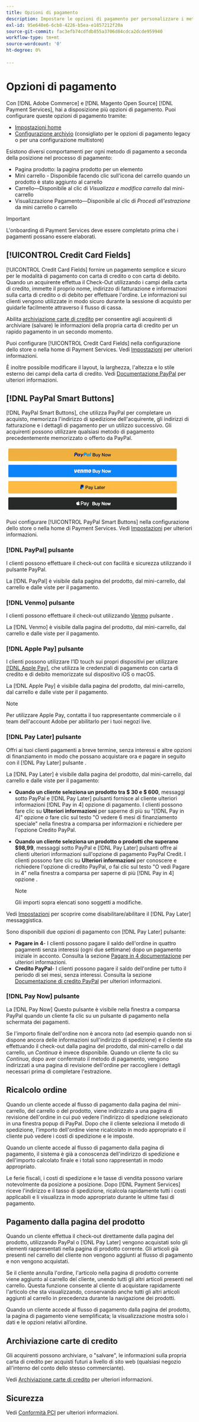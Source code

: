 ```yaml
---
title: Opzioni di pagamento
description: Impostare le opzioni di pagamento per personalizzare i metodi disponibili per i clienti del negozio.
exl-id: 95e648e6-6cb8-4226-b5ea-e1857212f20a
source-git-commit: fac3efb74cdfdb855a3706d84cdca2dcde959940
workflow-type: tm+mt
source-wordcount: '0'
ht-degree: 0%

---
```


# Opzioni di pagamento

Con [!DNL Adobe Commerce] e [!DNL Magento Open Source] [!DNL Payment Services], hai a disposizione più opzioni di pagamento. Puoi configurare queste opzioni di pagamento tramite:

* [Impostazioni home](payments-home.md)
* [Configurazione archivio](configure-admin.md) (consigliato per le opzioni di pagamento legacy o per una configurazione multistore)

Esistono diversi comportamenti per ogni metodo di pagamento a seconda della posizione nel processo di pagamento:

* Pagina prodotto: la pagina prodotto per un elemento
* Mini carrello - Disponibile facendo clic sull&#39;icona del carrello quando un prodotto è stato aggiunto al carrello
* Carrello—Disponibile al clic di _Visualizza e modifica carrello_ dal mini-carrello
* Visualizzazione Pagamento—Disponibile al clic di _Procedi all&#39;estrazione_ da mini carrello o carrello

>[!IMPORTANT]
>
>L&#39;onboarding di Payment Services deve essere completato prima che i pagamenti possano essere elaborati.

## [!UICONTROL Credit Card Fields]

[!UICONTROL Credit Card Fields] fornire un pagamento semplice e sicuro per le modalità di pagamento con carta di credito o con carta di debito. Quando un acquirente effettua il Check-Out utilizzando i campi della carta di credito, immette il proprio nome, indirizzo di fatturazione e informazioni sulla carta di credito o di debito per effettuare l&#39;ordine. Le informazioni sui clienti vengono utilizzate in modo sicuro durante la sessione di acquisto per guidarle facilmente attraverso il flusso di cassa.

Abilita [archiviazione carte di credito](#vaulting) per consentire agli acquirenti di archiviare (salvare) le informazioni della propria carta di credito per un rapido pagamento in un secondo momento.

Puoi configurare [!UICONTROL Credit Card Fields] nella configurazione dello store o nella home di Payment Services. Vedi [Impostazioni](settings.md#credit-card-fields) per ulteriori informazioni.

È inoltre possibile modificare il layout, la larghezza, l&#39;altezza e lo stile esterno dei campi della carta di credito. Vedi [Documentazione PayPal](https://developer.paypal.com/docs/checkout/advanced/customize/card-field-style/) per ulteriori informazioni.

## [!DNL PayPal Smart Buttons]

[!DNL PayPal Smart Buttons], che utilizza PayPal per completare un acquisto, memorizza l&#39;indirizzo di spedizione dell&#39;acquirente, gli indirizzi di fatturazione e i dettagli di pagamento per un utilizzo successivo. Gli acquirenti possono utilizzare qualsiasi metodo di pagamento precedentemente memorizzato o offerto da PayPal.

![[!DNL PayPal Smart Buttons] options](assets/buttons-md.png)

Puoi configurare [!UICONTROL PayPal Smart Buttons] nella configurazione dello store o nella home di Payment Services.  Vedi [Impostazioni](settings.md#payment-buttons) per ulteriori informazioni.

### [!DNL PayPal] pulsante

I clienti possono effettuare il check-out con facilità e sicurezza utilizzando il pulsante PayPal.

La [!DNL PayPal] è visibile dalla pagina del prodotto, dal mini-carrello, dal carrello e dalle viste per il pagamento.

### [!DNL Venmo] pulsante

I clienti possono effettuare il check-out utilizzando [Venmo](https://venmo.com/) pulsante .

La [!DNL Venmo] è visibile dalla pagina del prodotto, dal mini-carrello, dal carrello e dalle viste per il pagamento.

### [!DNL Apple Pay] pulsante

I clienti possono utilizzare l’ID touch sui propri dispositivi per utilizzare [[!DNL Apple Pay]](https://www.apple.com/apple-pay/), che utilizza le credenziali di pagamento con carta di credito e di debito memorizzate sul dispositivo iOS o macOS.

La [!DNL Apple Pay] è visibile dalla pagina del prodotto, dal mini-carrello, dal carrello e dalle viste per il pagamento.

>[!NOTE]
>
> Per utilizzare Apple Pay, contatta il tuo rappresentante commerciale o il team dell&#39;account Adobe per abilitarlo per i tuoi negozi live.

### [!DNL Pay Later] pulsante

Offri ai tuoi clienti pagamenti a breve termine, senza interessi e altre opzioni di finanziamento in modo che possano acquistare ora e pagare in seguito con il [!DNL Pay Later] pulsante .

La [!DNL Pay Later] è visibile dalla pagina del prodotto, dal mini-carrello, dal carrello e dalle viste per il pagamento:

* **Quando un cliente seleziona un prodotto tra $ 30 e $ 600**, messaggi sotto PayPal e [!DNL Pay Later] pulsanti fornisce al cliente ulteriori informazioni [!DNL Pay in 4] opzione di pagamento. I clienti possono fare clic su **Ulteriori informazioni** per saperne di più su &quot;[!DNL Pay in 4]&quot; opzione _o_ fare clic sul testo &quot;O vedere 6 mesi di finanziamento speciale&quot; nella finestra a comparsa per informazioni e richiedere per l&#39;opzione Credito PayPal.
* **Quando un cliente seleziona un prodotto o prodotti che superano $98,99**, messaggi sotto PayPal e [!DNL Pay Later] pulsanti offre ai clienti ulteriori informazioni sull&#39;opzione di pagamento PayPal Credit. I clienti possono fare clic su **Ulteriori informazioni** per conoscere e richiedere l&#39;opzione di credito PayPal, _o_ fai clic sul testo &quot;O vedi Pagare in 4&quot; nella finestra a comparsa per saperne di più [!DNL Pay in 4] opzione .

   >[!NOTE]
   >
   >Gli importi sopra elencati sono soggetti a modifiche.

Vedi [Impostazioni](settings.md#payment-buttons) per scoprire come disabilitare/abilitare il [!DNL Pay Later] messaggistica.

Sono disponibili due opzioni di pagamento con [!DNL Pay Later] pulsante:

* **Pagare in 4**- I clienti possono pagare il saldo dell&#39;ordine in quattro pagamenti senza interessi (ogni due settimane) dopo un pagamento iniziale in acconto. Consulta la sezione [Pagare in 4 documentazione](https://www.paypal.com/us/digital-wallet/ways-to-pay/buy-now-pay-later) per ulteriori informazioni.
* **Credito PayPal**- I clienti possono pagare il saldo dell&#39;ordine per tutto il periodo di sei mesi, senza interessi. Consulta la sezione [Documentazione di credito PayPal](https://www.paypal.com/us/webapps/mpp/paypal-credit) per ulteriori informazioni.

### [!DNL Pay Now] pulsante

La [!DNL Pay Now] Questo pulsante è visibile nella finestra a comparsa PayPal quando un cliente fa clic su un pulsante di pagamento nella schermata dei pagamenti.

Se l&#39;importo finale dell&#39;ordine non è ancora noto (ad esempio quando non si dispone ancora delle informazioni sull&#39;indirizzo di spedizione) e il cliente sta effettuando il check-out dalla pagina del prodotto, dal mini-carrello o dal carrello, un _Continua_ è invece disponibile. Quando un cliente fa clic su _Continua_, dopo aver confermato il metodo di pagamento, vengono indirizzati a una pagina di revisione dell&#39;ordine per raccogliere i dettagli necessari prima di completare l&#39;estrazione.

## Ricalcolo ordine

Quando un cliente accede al flusso di pagamento dalla pagina del mini-carrello, del carrello o del prodotto, viene indirizzato a una pagina di revisione dell&#39;ordine in cui può vedere l&#39;indirizzo di spedizione selezionato in una finestra popup di PayPal. Dopo che il cliente seleziona il metodo di spedizione, l&#39;importo dell&#39;ordine viene ricalcolato in modo appropriato e il cliente può vedere i costi di spedizione e le imposte.

Quando un cliente accede al flusso di pagamento dalla pagina di pagamento, il sistema è già a conoscenza dell&#39;indirizzo di spedizione e dell&#39;importo calcolato finale e i totali sono rappresentati in modo appropriato.

Le ferie fiscali, i costi di spedizione e le tasse di vendita possono variare notevolmente da posizione a posizione. Dopo [!DNL Payment Services] riceve l&#39;indirizzo e il tasso di spedizione, ricalcola rapidamente tutti i costi applicabili e li visualizza in modo appropriato durante le ultime fasi di pagamento.

## Pagamento dalla pagina del prodotto

Quando un cliente effettua il check-out direttamente dalla pagina del prodotto, utilizzando PayPal o [!DNL Pay Later] vengono acquistati solo gli elementi rappresentati nella pagina di prodotto corrente. Gli articoli già presenti nel carrello del cliente non vengono aggiunti al flusso di pagamento e non vengono acquistati.

Se il cliente annulla l&#39;ordine, l&#39;articolo nella pagina di prodotto corrente viene aggiunto al carrello del cliente, unendo tutti gli altri articoli presenti nel carrello. Questa funzione consente al cliente di acquistare rapidamente l&#39;articolo che sta visualizzando, conservando anche tutti gli altri articoli aggiunti al carrello in precedenza durante la navigazione dei prodotti.

Quando un cliente accede al flusso di pagamento dalla pagina del prodotto, la pagina di pagamento viene semplificata; la visualizzazione mostra solo i dati e le opzioni relativi all’ordine.

## Archiviazione carte di credito

Gli acquirenti possono archiviare, o &quot;salvare&quot;, le informazioni sulla propria carta di credito per acquisti futuri a livello di sito web (qualsiasi negozio all&#39;interno del conto dello stesso commerciante).

Vedi [Archiviazione carte di credito](vaulting.md) per ulteriori informazioni.

## Sicurezza

Vedi [Conformità PCI](security.md#pci-compliance) per ulteriori informazioni.
